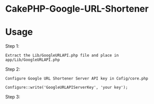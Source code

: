 # CakePHP-Google-URL-Shortener

# Usage

Step 1:
```
Extract the Lib/GoogleURLAPI.php file and place in app/Lib/GoogleURLAPI.php

``` 

Step 2:
```
Configure Google URL Shortener Server API key in Cofig/core.php

Configure::write('GoogleURLAPIServerKey', 'your key');

```
Step 3:


